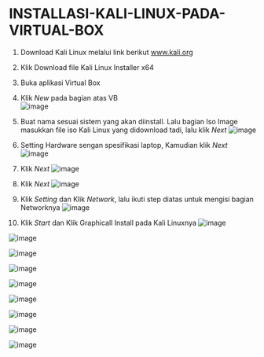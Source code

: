 # INSTALLASI-KALI-LINUX-PADA-VIRTUAL-BOX

1. Download Kali Linux melalui link berikut www.kali.org
2. Klik Download file Kali Linux Installer x64

3. Buka aplikasi Virtual Box
4. Klik _New_ pada bagian atas VB  
![image](https://github.com/user-attachments/assets/9215ee96-0e50-4642-b2a0-1a3828958a92)

5. Buat nama sesuai sistem yang akan diinstall. Lalu bagian Iso Image masukkan file iso Kali Linux yang didownload tadi, lalu klik _Next_
![image](https://github.com/user-attachments/assets/dfdc32cf-651a-489b-adbc-8e504c0a0ddd)

6. Setting Hardware sengan spesifikasi laptop, Kamudian klik _Next_
![image](https://github.com/user-attachments/assets/842b45b3-a86d-4760-97e9-77045c617b65)  

7. Klik _Next_
![image](https://github.com/user-attachments/assets/4d0b54ec-7c02-4485-b4f2-cc985a7f7fdd)  

8. Klik _Next_
![image](https://github.com/user-attachments/assets/d48e7f0f-15e8-4a2d-a86a-9c0e9940e891)

9. Klik _Setting_ dan Klik _Network_, lalu ikuti step diatas untuk mengisi bagian Networknya 
![image](https://github.com/user-attachments/assets/76e344c1-37eb-421a-bf3e-f528331a05a3)  

10. Klik _Start_ dan Klik Graphicall Install pada Kali Linuxnya 
![image](https://github.com/user-attachments/assets/1666ddad-7187-496d-9b3c-e27525fa7920)  

![image](https://github.com/user-attachments/assets/b84769f4-fe4d-4206-91e0-dd87366eed15)  

![image](https://github.com/user-attachments/assets/d314850b-da9e-4d7d-9960-10815963ecf6)  

![image](https://github.com/user-attachments/assets/297f280c-eecd-4135-9792-137765367219)  

![image](https://github.com/user-attachments/assets/600e0ae5-3ac2-4542-b3c9-942312588b17)  

![image](https://github.com/user-attachments/assets/5bea5332-a48f-42fd-acfe-42721458dba5)  

![image](https://github.com/user-attachments/assets/f7ccdec3-9b7b-42c1-a940-38d24809a060)  

![image](https://github.com/user-attachments/assets/c9322f6b-af2a-4fbb-9e87-5a9462302f56)  

![image](https://github.com/user-attachments/assets/fb517980-2caa-4ad8-87ce-5e4030993c08)  

